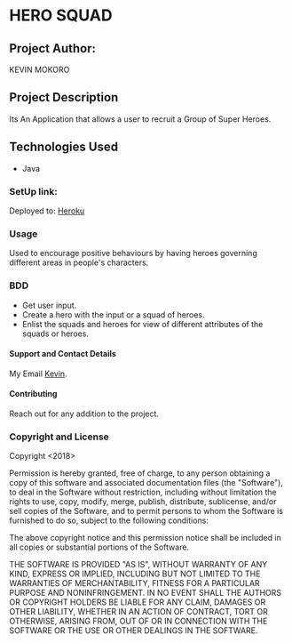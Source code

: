 # HERO SQUAD

## Project Author:
KEVIN MOKORO

## Project Description
Its An Application that allows a user to recruit a Group of Super Heroes.

## Technologies Used
* Java
### SetUp link:
Deployed to: [Heroku](https://hero-squadmoringa.herokuapp.com/)

### Usage
Used to encourage positive behaviours by having heroes governing different areas in people's characters.

### BDD
* Get user input.
* Create a hero with the input or a squad of heroes.
* Enlist the squads and heroes for view of different attributes of the squads or heroes.

#### Support and Contact Details
My Email [Kevin](klosvoke1@gmail.com).

#### Contributing
Reach out for any addition to the project.

### Copyright and License
Copyright <2018>

Permission is hereby granted, free of charge, to any person obtaining a copy of this software and associated documentation files (the "Software"), to deal in the Software without restriction, including without limitation the rights to use, copy, modify, merge, publish, distribute, sublicense, and/or sell copies of the Software, and to permit persons to whom the Software is furnished to do so, subject to the following conditions:

The above copyright notice and this permission notice shall be included in all copies or substantial portions of the Software.

THE SOFTWARE IS PROVIDED "AS IS", WITHOUT WARRANTY OF ANY KIND, EXPRESS OR IMPLIED, INCLUDING BUT NOT LIMITED TO THE WARRANTIES OF MERCHANTABILITY, FITNESS FOR A PARTICULAR PURPOSE AND NONINFRINGEMENT. IN NO EVENT SHALL THE AUTHORS OR COPYRIGHT HOLDERS BE LIABLE FOR ANY CLAIM, DAMAGES OR OTHER LIABILITY, WHETHER IN AN ACTION OF CONTRACT, TORT OR OTHERWISE, ARISING FROM, OUT OF OR IN CONNECTION WITH THE SOFTWARE OR THE USE OR OTHER DEALINGS IN THE SOFTWARE.